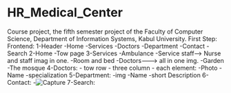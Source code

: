 # HR_Medical_Center
Course project, the fifth semester project of the Faculty of Computer Science, Department of Information Systems, Kabul University.
First Step:
  Frontend:
    1-Header
      -Home
      -Services
      -Doctors
      -Department
      -Contact
      -Search
    2-Home
      -Tow page
    3-Services
      -Ambulance
      -Service staff--> Nurse and staff imag in one.
      -Room and bed
      -Doctors---> all in one img.
      -Garden
      -The mosque
    4-Doctors:
      - tow row 
      - three column
      - each element:
        -Photo
        -Name
        -specialization
     5-Department:
       -img
       -Name
       -short Description
     6-Contact:
       -![Capture](https://user-images.githubusercontent.com/62972346/178625893-272b2e90-2f04-435a-977b-1cdeeec0c7c9.PNG)
     7-Search:
        

     
      

